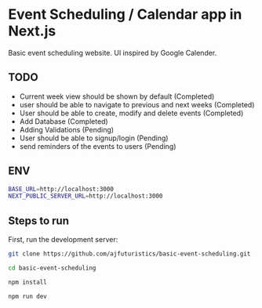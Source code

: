 # Event Scheduling / Calendar app in Next.js

Basic event scheduling website. UI inspired by Google Calender.

## TODO

- Current week view should be shown by default (Completed)
- user should be able to navigate to previous and next weeks (Completed)
- User should be able to create, modify and delete events (Completed)
- Add Database (Completed)
- Adding Validations (Pending)
- User should be able to signup/login (Pending)
- send reminders of the events to users (Pending)

## ENV

```bash
BASE_URL=http://localhost:3000
NEXT_PUBLIC_SERVER_URL=http://localhost:3000
```

## Steps to run

First, run the development server:

```bash
git clone https://github.com/ajfuturistics/basic-event-scheduling.git

cd basic-event-scheduling

npm install

npm run dev
```
